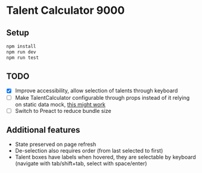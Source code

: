 # Talent Calculator 9000

## Setup

```bash
npm install
npm run dev
npm run test
```

## TODO

- [x] Improve accessibility, allow selection of talents through keyboard
- [ ] Make TalentCalculator configurable through props instead of it relying on static data mock, [this might work](https://github.com/pmndrs/zustand/blob/main/docs/guides/initialize-state-with-props.md)
- [ ] Switch to Preact to reduce bundle size

## Additional features

- State preserved on page refresh
- De-selection also requires order (from last selected to first)
- Talent boxes have labels when hovered, they are selectable by keyboard (navigate with tab/shift+tab, select with space/enter)
